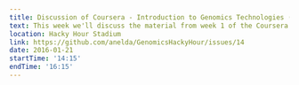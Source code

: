 ```yaml
---
title: Discussion of Coursera - Introduction to Genomics Technologies (Week 1)
text: This week we'll discuss the material from week 1 of the Coursera Introduction to Genomics Technologies MOOC (https://www.coursera.org/learn/introduction-genomics)
location: Hacky Hour Stadium
link: https://github.com/anelda/GenomicsHackyHour/issues/14
date: 2016-01-21
startTime: '14:15'
endTime: '16:15'
---
```

